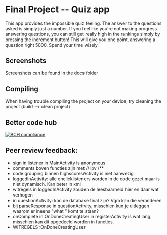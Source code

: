 # Final Project -- Quiz app
This app provides the impossible quiz feeling. The answer to the questions asked is simply just a number. If you feel like you're not making progress answering questions, you can still get really high in the rankings simply by pressing the increment button! This will give you one point, answering a question right 5000. Spend your time wisely.


## Screenshots
Screenshots can be found in the docs folder

## Compiling
When having trouble compiling the project on your device, try cleaning the project (build --> clean project)

## Better code hub
[![BCH compliance](https://bettercodehub.com/edge/badge/d0uwe/final_project?branch=master)](https://bettercodehub.com/)


## Peer review feedback:
- sign in listener in MainActivity is anonymous
- comments boven functies zijn met // ipv /**
- code grouping binnen highscoresActivity is niet aanwezig
- loggedInActivity: alle onclicklisteners worden in de code gezet maar is niet dynamisch. Kan beter in xml
- witregels in loggedInActivity zouden de leesbaarheid hier en daar wat verhogen
- in questionActivity: kan de database final zijn? Vgm kan die veranderen
- bij parseResponse in questionActivity, misschien kun je uitleggen waarom er ineens "what " komt te staan?
- onComplete in OnDoneCreatingUser in registerActivity is wat lang, misschien kan dit opgedeeld worden in functies.
- WITREGELS :OnDoneCreatingUser